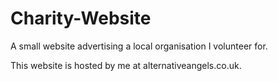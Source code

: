 # Charity-Website
A small website advertising a local organisation I volunteer for.

This website is hosted by me at alternativeangels.co.uk.
